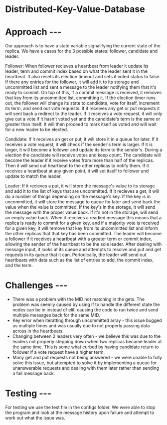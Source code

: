 # Distributed-Key-Value-Database
# Approach --- 
Our approach is to have a state variable signalifying the current state of the replica. We have a cases for the 3 possible states: follower, candidate and leader. 

Follower: When follower recieves a heartbeat from leader it update its leader, term and commit index based on what the leader sent it in the heartbeat. It also resets           its election timeout and sets it voted status to false. If there any entries for the follower, it will add it to its storage and uncommitted list and sent a           message to the leader notifying them that it's ready to commit. On top of this, if a commit message is received, it removes that key from its uncommitted               list, committing it. If the election timer runs out, the follower will change its state to candidate, vote for itself, increment its term, and send out vote           requests. If it receives any get or put requests it will sent back a redirect to the leader. If it receives a vote request, it will only give out a vote if             it hasn't voted yet and the candidate's term is the same or greater than itself. It will then proceed to mark itself as voted and will wait for a new leader           to be elected.

Candidate: If it receives an get or put, it will store it in a queue for later. If it receives a vote request, it will check if the sender's term is larger. If it is              larger, it will become a follower and update its term to the sender's. During a election the candidate will receive votes and keep count. The candidate will            become the leader if it receive votes from more than half of the replicas. Then it will send out heartbeat to the other replicas to notify them. If it                  receives a heartbeat at any given point, it will set itself to follower and update to match the leader. 

Leader: If it recieves a put, it will store the message's value to its storage and add it to the list of keys that are uncommitted. If it recieves a get, it will do a         number of things depending on the message's key. If the key is in uncommitted, it will store the message to queue for later and send back the value when the           value is committed. If the key's in the storage, it will send the message with the proper value back. If it's not in the storage, will send an empty value             back. When it receives a readied message this means that a replica is ready to commit for a given key, and if a majority vote is received for a given key, it           will remove that key from its uncommitted list and inform the other replicas that that key has been committed. The leader will become a follower if it                 receives a heartbeat with a greater term or commit index, allowing the sender of the heartbeat to be the sole leader. After dealing with message input, it             looks at its queue and attempts to resolve and put and get requests in its queue that it can. Periodically, the leader will send out heartbeats with data such         as the list of entries to add, the commit index, and the term. 

# Challenges --- 
- There was a problem with the MID not matching in the gets. The problem was seemly caused by using if to handle the different state the nodes can be in instead of elif, causing the code to run twice and send multiple messages back for the same MID.
- Key error when iteratting through uncommitted array - this issue bugged us multiple times and was usually due to not properly passing data across in the heartbeats.
- Changing between 2 leaders very often -  we believe this was due to the leaders not properly stepping down when two replicas became leader at the same time. This is some what curbed by having candidate return to follower if a vote request have a higher term.
- Many get and put requests not being answered - we were unable to fully solve this issue, but attempted to solve it by implementing a queue for unanswerable requests and dealing with them later rather than sending a fail message back.

# Testing --- 
For testing we use the test file in the configs folder. We were able to stop the program and look at the message history upon failure and attempt to work out what the issue was.
